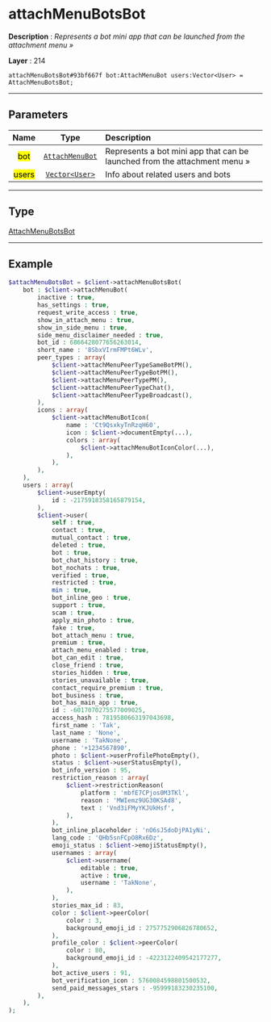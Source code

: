 # attachMenuBotsBot

**Description** : *Represents a bot mini app that can be launched from the attachment menu &raquo;*

**Layer** : 214

```tl
attachMenuBotsBot#93bf667f bot:AttachMenuBot users:Vector<User> = AttachMenuBotsBot;
```

---

## Parameters

| Name | Type | Description |
| :---: | :---: | :--- |
| <mark>bot</mark> | [`AttachMenuBot`](type/AttachMenuBot) | Represents a bot mini app that can be launched from the attachment menu » |
| <mark>users</mark> | [`Vector<User>`](type/User) | Info about related users and bots |

---

## Type

[AttachMenuBotsBot](type/AttachMenuBotsBot)

---

## Example

```php
$attachMenuBotsBot = $client->attachMenuBotsBot(
	bot : $client->attachMenuBot(
		inactive : true,
		has_settings : true,
		request_write_access : true,
		show_in_attach_menu : true,
		show_in_side_menu : true,
		side_menu_disclaimer_needed : true,
		bot_id : 6866428077656263014,
		short_name : '8SbxVIrmFMPt6WLv',
		peer_types : array(
			$client->attachMenuPeerTypeSameBotPM(),
			$client->attachMenuPeerTypeBotPM(),
			$client->attachMenuPeerTypePM(),
			$client->attachMenuPeerTypeChat(),
			$client->attachMenuPeerTypeBroadcast(),
		),
		icons : array(
			$client->attachMenuBotIcon(
				name : 'Ct9QsxkyTnRzqH60',
				icon : $client->documentEmpty(...),
				colors : array(
					$client->attachMenuBotIconColor(...),
				),
			),
		),
	),
	users : array(
		$client->userEmpty(
			id : -2175918358165879154,
		),
		$client->user(
			self : true,
			contact : true,
			mutual_contact : true,
			deleted : true,
			bot : true,
			bot_chat_history : true,
			bot_nochats : true,
			verified : true,
			restricted : true,
			min : true,
			bot_inline_geo : true,
			support : true,
			scam : true,
			apply_min_photo : true,
			fake : true,
			bot_attach_menu : true,
			premium : true,
			attach_menu_enabled : true,
			bot_can_edit : true,
			close_friend : true,
			stories_hidden : true,
			stories_unavailable : true,
			contact_require_premium : true,
			bot_business : true,
			bot_has_main_app : true,
			id : -6017070275577009025,
			access_hash : 7819580663197043698,
			first_name : 'Tak',
			last_name : 'None',
			username : 'TakNone',
			phone : '+1234567890',
			photo : $client->userProfilePhotoEmpty(),
			status : $client->userStatusEmpty(),
			bot_info_version : 95,
			restriction_reason : array(
				$client->restrictionReason(
					platform : 'mbfE7CPjos0M3TKl',
					reason : 'MWIemz9UG30KSAd8',
					text : 'Vnd3iFMyYKJUkHsf',
				),
			),
			bot_inline_placeholder : 'nO6sJ5doDjPA1yNi',
			lang_code : 'QHb5snFCpO8Rx6Dz',
			emoji_status : $client->emojiStatusEmpty(),
			usernames : array(
				$client->username(
					editable : true,
					active : true,
					username : 'TakNone',
				),
			),
			stories_max_id : 83,
			color : $client->peerColor(
				color : 3,
				background_emoji_id : 2757752906826780652,
			),
			profile_color : $client->peerColor(
				color : 80,
				background_emoji_id : -4223122409542177277,
			),
			bot_active_users : 91,
			bot_verification_icon : 5760084598801500532,
			send_paid_messages_stars : -95999183230235100,
		),
	),
);
```